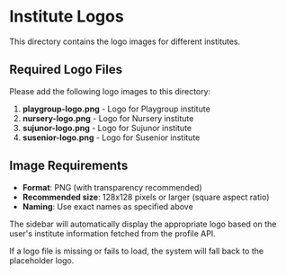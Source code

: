 # Institute Logos

This directory contains the logo images for different institutes.

## Required Logo Files

Please add the following logo images to this directory:

1. **playgroup-logo.png** - Logo for Playgroup institute
2. **nursery-logo.png** - Logo for Nursery institute
3. **sujunor-logo.png** - Logo for Sujunor institute
4. **susenior-logo.png** - Logo for Susenior institute

## Image Requirements

- **Format**: PNG (with transparency recommended)
- **Recommended size**: 128x128 pixels or larger (square aspect ratio)
- **Naming**: Use exact names as specified above

The sidebar will automatically display the appropriate logo based on the user's institute information fetched from the profile API.

If a logo file is missing or fails to load, the system will fall back to the placeholder logo.

